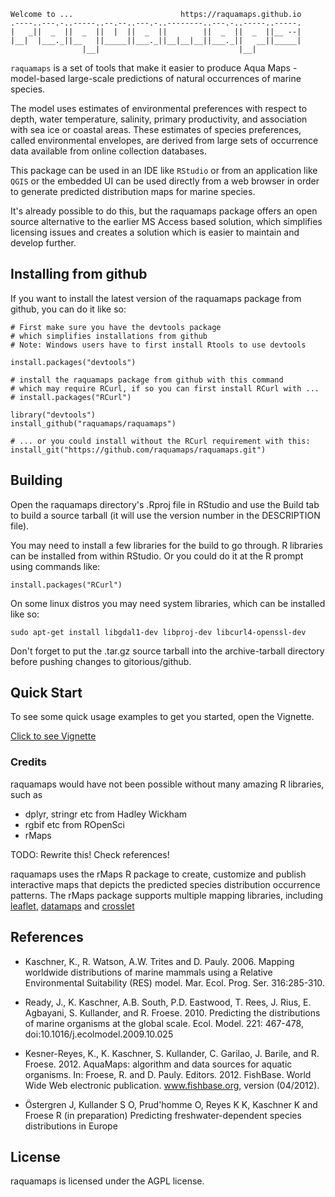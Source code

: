 <!--
<link href='http://fonts.googleapis.com/css?family=IM+Fell+Double+Pica+SC' rel='stylesheet' type='text/css'>
<h1 style="font-family:'IM Fell Double Pica SC', serif;">
  <font color="#deebf7">r</font><font color="#3182bd">a</font><font color="#9ecae1">qua</font><font color="#3182bd">m<font color="#9ecae1">aps</font>
</h1>
-->

```console
Welcome to ...                        https://raquamaps.github.io
.----..---.-..-----..--.--..---.-..--------..---.-..-----..-----.
|   _||  _  ||  _  ||  |  ||  _  ||        ||  _  ||  _  ||__ --|
|__|  |___._||__   ||_____||___._||__|__|__||___._||   __||_____|
                |__|                               |__|          
```

`raquamaps` is a set of tools that make it easier to produce Aqua Maps - model-based large-scale predictions of natural occurrences of marine species.

The model uses estimates of environmental preferences with respect to depth, water temperature, salinity, primary productivity, and association with sea ice or coastal areas. These estimates of species preferences, called environmental envelopes, are derived from large sets of occurrence data available from online collection databases.

This package can be used in an IDE like `RStudio` or from an application like `QGIS` or the embedded UI can be used directly from a web browser in order to generate predicted distribution maps for marine species.

It's already possible to do this, but the raquamaps package offers an open source alternative to the earlier MS Access based solution, which simplifies licensing issues and creates a solution which is easier to maintain and develop further.

## Installing from github

If you want to install the latest version of the raquamaps package from github, you can do it like so:

```console
# First make sure you have the devtools package
# which simplifies installations from github
# Note: Windows users have to first install Rtools to use devtools

install.packages("devtools") 

# install the raquamaps package from github with this command
# which may require RCurl, if so you can first install RCurl with ...
# install.packages("RCurl")

library("devtools")
install_github("raquamaps/raquamaps")  

# ... or you could install without the RCurl requirement with this:
install_git("https://github.com/raquamaps/raquamaps.git")
```

## Building

Open the raquamaps directory's .Rproj file in RStudio and use the Build tab to build a source tarball (it will use the version number in the DESCRIPTION file). 

You may need to install a few libraries for the build to go through. R libraries can be installed from within RStudio. Or you could do it at the R prompt using commands like:

```console
install.packages("RCurl")  
```

On some linux distros you may need system libraries, which can be installed like so:

```console
sudo apt-get install libgdal1-dev libproj-dev libcurl4-openssl-dev
```

Don't forget to put the .tar.gz source tarball into the archive-tarball directory before pushing changes to gitorious/github.


## Quick Start

To see some quick usage examples to get you started, open the Vignette.

[Click to see Vignette](https://raquamaps.github.io/raquamaps-intro.html)

### Credits


raquamaps would have not been possible without many amazing R libraries, such as

* dplyr, stringr etc from Hadley Wickham
* rgbif etc from ROpenSci
* rMaps

TODO: Rewrite this! Check references!

raquamaps uses the rMaps R package to create, customize and publish interactive maps that depicts the predicted species distribution occurrence patterns. The rMaps package supports multiple mapping libraries, including [leaflet](http://leafletjs.com), [datamaps](http://datamaps.github.io) and [crosslet](http://sztanko.github.io/crosslet/)

## References

* Kaschner, K., R. Watson, A.W. Trites and D. Pauly. 2006. Mapping worldwide distributions of marine mammals using a Relative Environmental Suitability (RES) model. Mar. Ecol. Prog. Ser. 316:285-310.

* Ready, J., K. Kaschner, A.B. South, P.D. Eastwood, T. Rees, J. Rius, E. Agbayani, S. Kullander, and R. Froese. 2010. Predicting the distributions of marine organisms at the global scale. Ecol. Model. 221: 467-478, doi:10.1016/j.ecolmodel.2009.10.025

* Kesner-Reyes, K., K. Kaschner, S. Kullander, C. Garilao, J. Barile, and R. Froese. 2012. AquaMaps: algorithm and data sources for aquatic organisms. In: Froese, R. and D. Pauly. Editors. 2012. FishBase. World Wide Web electronic publication. www.fishbase.org, version (04/2012).

* Östergren J, Kullander S O, Prud'homme O, Reyes K K, Kaschner K and Froese R (in preparation) Predicting freshwater-dependent species distributions in Europe

## License

raquamaps is licensed under the AGPL license.
